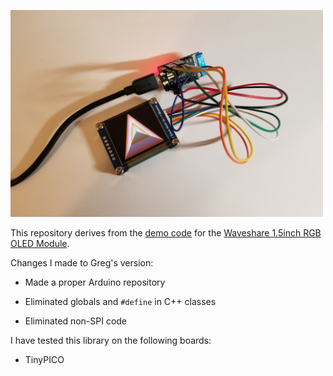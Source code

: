 <a href="https://www.youtube.com/watch?v=wipLHL4TwAc"><img src="extras/media/image3.jpg" width=500></a>

This repository derives from the
[demo code](https://www.waveshare.com/wiki/File:1.5inch_RGB_OLED_Module_Code.7z)
for the [Waveshare 1.5inch RGB OLED Module](https://www.waveshare.com/wiki/1.5inch_RGB_OLED_Module).

Changes I made to Greg's version:

* Made a proper Arduino repository

* Eliminated globals and ```#define``` in C++ classes

* Eliminated non-SPI code

I have tested this library on the following boards:

* TinyPICO
